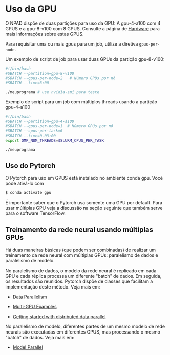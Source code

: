 # Uso da GPU

O NPAD dispõe de duas partições para uso da GPU: A gpu-4-a100 com 4 GPUS e a gpu-8-v100 com 8 GPUS. Consulte a página de [Hardware](http://npad.ufrn.br/hardware.php) para mais informações sobre estas GPUS.

Para requisitar uma ou mais gpus para um job, utilize a diretiva ```gpus-per-node```.

Um exemplo de script de job para usar duas GPUs da partição gpu-8-v100:

```bash
#!/bin/bash
#SBATCH --partition=gpu-8-v100 
#SBATCH --gpus-per-node=2   # Número GPUs por nó
#SBATCH --time=3:00

./meuprograma # use nvidia-smi para teste
```

Exemplo de script para um job com múltiplos threads usando a partição gpu-4-a100

```bash
#!/bin/bash
#SBATCH --partition=gpu-4-a100 
#SBATCH --gpus-per-node=1  # Número GPUs por nó
#SBATCH --cpus-per-task=6        
#SBATCH --time=0-03:00
export OMP_NUM_THREADS=$SLURM_CPUS_PER_TASK

./meuprograma
```

## Uso do Pytorch

O Pytorch para uso em GPUS está instalado no ambiente conda gpu. Você pode ativá-lo com
```bash
$ conda activate gpu
```

É importante saber que o Pytorch usa somente uma GPU por default. Para usar múltiplas GPU veja a discussão na seção seguinte que também serve para o software TensorFlow.

## Treinamento da rede neural usando múltiplas GPUs

Há duas maneiras básicas (que podem ser combinadas) de realizar um treinamento da rede neural com múltiplas GPUs: paralelismo de dados e paralelismo de modelo.

No paralelismo de dados, o modelo da rede neural é replicado em cada GPU e cada réplica processa um diferente "batch" de dados. Em seguida, os resultados são reunidos. Pytorch dispõe de classes que facilitam a implementação deste método. Veja mais em:

- [Data Parallelism](https://pytorch.org/tutorials/beginner/blitz/data_parallel_tutorial.html)

- [Multi-GPU Examples](https://pytorch.org/tutorials/beginner/former_torchies/parallelism_tutorial.html)

- [Getting started with distributed data parallel](https://pytorch.org/tutorials/intermediate/ddp_tutorial.html#getting-started-with-distributed-data-parallel)

No paralelismo de modelo, diferentes partes de um mesmo modelo de rede neurais são executadas em diferentes GPUS, mas processando o mesmo "batch" de dados. Veja mais em:

- [Model Parallel](https://pytorch.org/tutorials/intermediate/model_parallel_tutorial.html)

